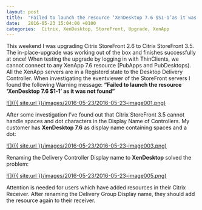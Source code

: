 ```yaml
---
layout: post
title:  "Failed to launch the resource ‘XenDesktop 7.6 $S1-1’as it was not found.” After upgrade to StoreFront 3.5"
date:   2016-05-23 15:04:00 +0100
categories:  Citrix, XenDesktop, StoreFront, Upgrade, XenApp
---
```


This weekend I was upgrading Citrix StoreFront 2.6 to Citrix StoreFront 3.5. The in-place-upgrade was working out of the box and finishes successfully at once! When testing the upgrade by logging in with ThinClients, we cannot connect to any XenApp 7.6 resource (PubApps and PubDesktops). All the XenApp servers are in a Registerd state to the Desktop Delivery Controller. When investigating the eventviewer of the StoreFront servers I found the following Warning message: **“Failed to launch the resource ‘XenDesktop 7.6 $1-1’ as it was not found”**  

[![]({{ site.url }}/images/2016-05-23/2016-05-23-image001.png)](https://1.bp.blogspot.com/-9lnwQjqVw0w/V0L-pvt1gHI/AAAAAAAAAZs/6_yiE7JJ7uEuFoIRAE-QudspAnyAF-MFQCKgB/s1600/image001.png)

After some investigation I’ve found out that Citrix StoreFront 3.5 cannot handle spaces and dot characters in the Display Name of Controllers. My customer has **XenDesktop 7.6** as display name containing spaces and a dot:  

[![]({{ site.url }}/images/2016-05-23/2016-05-23-image003.png)](https://1.bp.blogspot.com/-vAKqAQYXYpE/V0L-ppuW7zI/AAAAAAAAAZs/eccUVobXgmUJvDzUEBQgnlut9F0RlqnFQCKgB/s1600/image003.png)

Renaming the Delivery Controller Display name to **XenDesktop** solved the problem:  

[![]({{ site.url }}/images/2016-05-23/2016-05-23-image005.png)](https://3.bp.blogspot.com/-fPAFG2zW-Fg/V0L-pqR8uGI/AAAAAAAAAZs/oKF4Qu6vJ7o2uSuNWupkNCWGHVyGVb87gCKgB/s1600/image005.png)

Attention is needed for users which have added resources in their Citrix Receiver. After renaming the Delivery Group Display name, they should add the resource again to their receiver.